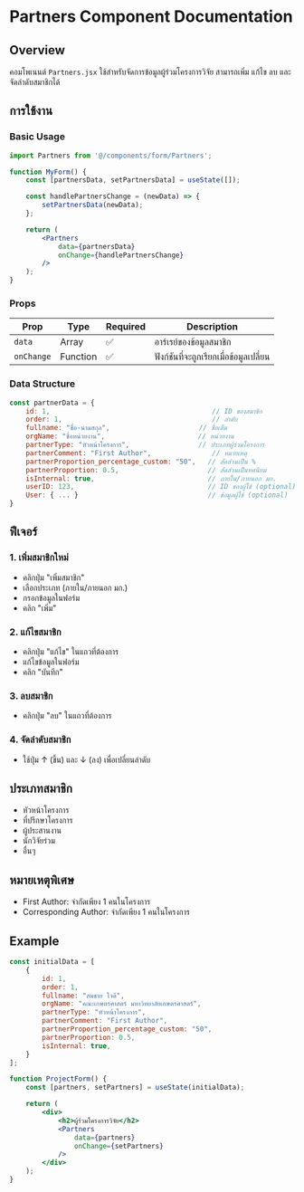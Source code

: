 # Partners Component Documentation

## Overview
คอมโพเนนต์ `Partners.jsx` ใช้สำหรับจัดการข้อมูลผู้ร่วมโครงการวิจัย สามารถเพิ่ม แก้ไข ลบ และจัดลำดับสมาชิกได้

## การใช้งาน

### Basic Usage
```jsx
import Partners from '@/components/form/Partners';

function MyForm() {
    const [partnersData, setPartnersData] = useState([]);

    const handlePartnersChange = (newData) => {
        setPartnersData(newData);
    };

    return (
        <Partners 
            data={partnersData} 
            onChange={handlePartnersChange} 
        />
    );
}
```

### Props

| Prop | Type | Required | Description |
|------|------|----------|-------------|
| `data` | Array | ✅ | อาร์เรย์ของข้อมูลสมาชิก |
| `onChange` | Function | ✅ | ฟังก์ชันที่จะถูกเรียกเมื่อข้อมูลเปลี่ยน |

### Data Structure

```javascript
const partnerData = {
    id: 1,                                        // ID ของสมาชิก
    order: 1,                                     // ลำดับ
    fullname: "ชื่อ-นามสกุล",                      // ชื่อเต็ม
    orgName: "ชื่อหน่วยงาน",                       // หน่วยงาน
    partnerType: "หัวหน้าโครงการ",                 // ประเภทผู้ร่วมโครงการ
    partnerComment: "First Author",               // หมายเหตุ
    partnerProportion_percentage_custom: "50",   // สัดส่วนเป็น %
    partnerProportion: 0.5,                      // สัดส่วนเป็นทศนิยม
    isInternal: true,                            // ภายใน/ภายนอก มก.
    userID: 123,                                 // ID ของผู้ใช้ (optional)
    User: { ... }                                // ข้อมูลผู้ใช้ (optional)
}
```

## ฟีเจอร์

### 1. เพิ่มสมาชิกใหม่
- คลิกปุ่ม "เพิ่มสมาชิก"
- เลือกประเภท (ภายใน/ภายนอก มก.)
- กรอกข้อมูลในฟอร์ม
- คลิก "เพิ่ม"

### 2. แก้ไขสมาชิก
- คลิกปุ่ม "แก้ไข" ในแถวที่ต้องการ
- แก้ไขข้อมูลในฟอร์ม
- คลิก "บันทึก"

### 3. ลบสมาชิก
- คลิกปุ่ม "ลบ" ในแถวที่ต้องการ

### 4. จัดลำดับสมาชิก
- ใช้ปุ่ม ↑ (ขึ้น) และ ↓ (ลง) เพื่อเปลี่ยนลำดับ

## ประเภทสมาชิก

- หัวหน้าโครงการ
- ที่ปรึกษาโครงการ
- ผู้ประสานงาน
- นักวิจัยร่วม
- อื่นๆ

## หมายเหตุพิเศษ

- First Author: จำกัดเพียง 1 คนในโครงการ
- Corresponding Author: จำกัดเพียง 1 คนในโครงการ

## Example

```jsx
const initialData = [
    {
        id: 1,
        order: 1,
        fullname: "สมชาย ใจดี",
        orgName: "คณะเกษตรศาสตร์ มหาวิทยาลัยเกษตรศาสตร์",
        partnerType: "หัวหน้าโครงการ",
        partnerComment: "First Author",
        partnerProportion_percentage_custom: "50",
        partnerProportion: 0.5,
        isInternal: true,
    }
];

function ProjectForm() {
    const [partners, setPartners] = useState(initialData);

    return (
        <div>
            <h2>ผู้ร่วมโครงการวิจัย</h2>
            <Partners 
                data={partners} 
                onChange={setPartners} 
            />
        </div>
    );
}
```